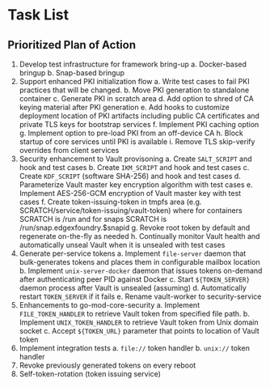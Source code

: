 # Task List

## Prioritized Plan of Action
1. Develop test infrastructure for framework bring-up
   a. Docker-based bringup
   b. Snap-based bringup
2. Support enhanced PKI initialization flow
   a. Write test cases to fail PKI practices that will be changed.
   b. Move PKI generation to standalone container
   c. Generate PKI in scratch area
   d. Add option to shred of CA keying material after PKI generation
   e. Add hooks to customize deployment location of PKI artifacts including public CA certificates and private TLS keys for bootstrap services
   f. Implement PKI caching option
   g. Implement option to pre-load PKI from an off-device CA
   h. Block startup of core services until PKI is available
   i. Remove TLS skip-verify overrides from client services
3. Security enhancement to Vault provisoning
   a. Create `SALT_SCRIPT` and hook and test cases
   b. Create `IKM_SCRIPT` and hook and test cases
   c. Create `KDF_SCRIPT` (software SHA-256) and hook and test cases
   d. Parameterize Vault master key encryption algorithm with test cases
   e. Implement AES-256-GCM encryption of Vault master key with test cases
   f. Create token-issuing-token in tmpfs area (e.g. SCRATCH/service/token-issuing/vault-token) where for containers SCRATCH is /run and for snaps SCRATCH is /run/snap.edgexfoundry.$snapid
   g. Revoke root token by default and regenerate on-the-fly as needed
   h. Continually monitor Vault health and automatically unseal Vault when it is unsealed with test cases
4. Generate per-service tokens
   a. Implement `file-server` daemon that bulk-generates tokens and places them in configurable mailbox location
   b. Implement `unix-server-docker` daemon that issues tokens on-demand after authenticating peer PID against Docker
   c. Start `${TOKEN_SERVER}` daemon process after Vault is unsealed (assuming)
   d. Automatically restart `TOKEN_SERVER` if it fails
   e. Rename vault-worker to security-service
5. Enhancements to go-mod-core-security
   a. Implement `FILE_TOKEN_HANDLER` to retrieve Vault token from specified file path.
   b. Implement `UNIX_TOKEN_HANDLER` to retrieve Vault token from Unix domain socket
   c. Accept `${TOKEN_URL}` parameter that points to location of Vault token
6. Implement integration tests
   a. `file://` token handler
   b. `unix://` token handler
7. Revoke previously generated tokens on every reboot
8. Self-token-rotation (token issuing service)
